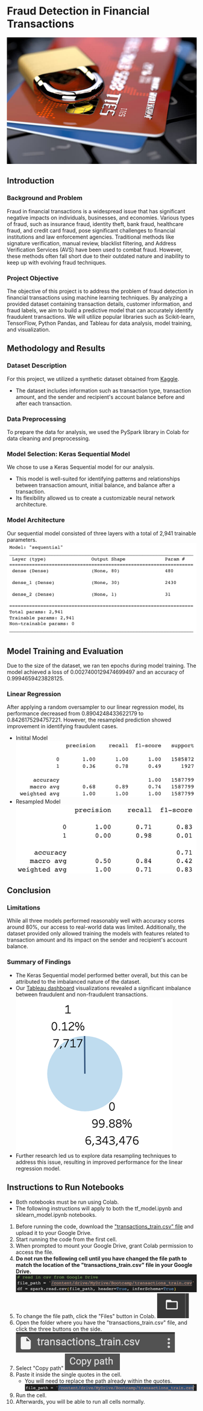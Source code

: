 # Fraud Detection in Financial Transactions
![alt text](https://github.com/Adrian-Stahl/Project-4/blob/main/Images/header.jpeg)

## Introduction

### Background and Problem
Fraud in financial transactions is a widespread issue that has significant negative impacts on individuals, businesses, and economies. Various types of fraud, such as insurance fraud, identity theft, bank fraud, healthcare fraud, and credit card fraud, pose significant challenges to financial institutions and law enforcement agencies. Traditional methods like signature verification, manual review, blacklist filtering, and Address Verification Services (AVS) have been used to combat fraud. However, these methods often fall short due to their outdated nature and inability to keep up with evolving fraud techniques.

### Project Objective
The objective of this project is to address the problem of fraud detection in financial transactions using machine learning techniques. By analyzing a provided dataset containing transaction details, customer information, and fraud labels, we aim to build a predictive model that can accurately identify fraudulent transactions. We will utilize popular libraries such as Scikit-learn, TensorFlow, Python Pandas, and Tableau for data analysis, model training, and visualization.


## Methodology and Results

### Dataset Description
For this project, we utilized a synthetic dataset obtained from [Kaggle](https://www.kaggle.com/datasets/bannourchaker/frauddetection). 
- The dataset includes information such as transaction type, transaction amount, and the sender and recipient's account balance before and after each transaction.

### Data Preprocessing
To prepare the data for analysis, we used the PySpark library in Colab for data cleaning and preprocessing.

### Model Selection: Keras Sequential Model
We chose to use a Keras Sequential model for our analysis. 
- This model is well-suited for identifying patterns and relationships between transaction amount, initial balance, and balance after a transaction. 
- Its flexibility allowed  us to create a customizable neural network architecture.

### Model Architecture
Our sequential model consisted of three layers with a total of 2,941 trainable parameters.
![alt text](https://github.com/Adrian-Stahl/Project-4/blob/main/Images/model_structure.png)

## Model Training and Evaluation
Due to the size of the dataset, we ran ten epochs during model training. The model achieved a loss of 0.0027400129474699497 and an accuracy of 0.9994659423828125.

### Linear Regression
After applying a random oversampler to our linear regression model, its performance decreased from 0.8904248433622179 to 0.8426175294757221. However, the resampled prediction showed improvement in identifying fraudulent cases.
- Initital Model
![alt text](https://github.com/Adrian-Stahl/Project-4/blob/main/Images/intial_linear_regression.png)
- Resampled Model
![alt text](https://github.com/Adrian-Stahl/Project-4/blob/main/Images/resampled_linear_regression.png)


## Conclusion

### Limitations
While all three models performed reasonably well with accuracy scores around 80%, our access to real-world data was limited. Additionally, the dataset provided only allowed training the models with features related to transaction amount and its impact on the sender and recipient's account balance.

### Summary of Findings
- The Keras Sequential model performed better overall, but this can be attributed to the imbalanced nature of the dataset. 
- Our [Tableau dashboard](https://public.tableau.com/app/profile/richard.moreno/viz/FraudDetectionDashboard_16865366705560/Dashboard) visualizations revealed a significant imbalance between fraudulent and non-fraudulent transactions. 
![alt text](https://github.com/Adrian-Stahl/Project-4/blob/main/Images/fraud_piechart.png)
- Further research led us to explore data resampling techniques to address this issue, resulting in improved performance for the linear regression model.


## Instructions to Run Notebooks
- Both notebooks must be run using Colab.
- The following instructions will apply to both the tf_model.ipynb and sklearn_model.ipynb notebooks.
1. Before running the code, download the ["transactions_train.csv" file](https://drive.google.com/file/d/1wm5uV6MKiL-HvUJ3JntBucqjS4VdrASO/view?usp=sharing) and upload it to your Google Drive.
2. Start running the code from the first cell.
3. When prompted to mount your Google Drive, grant Colab permission to access the file.
4. **Do not run the following cell until you have changed the file path to match the location of the "transactions_train.csv" file in your Google Drive.**
![alt text](https://github.com/Adrian-Stahl/Project-4/blob/main/Images/drive_cell.png)
5. To change the file path, click the "Files" button in Colab.
![alt text](https://github.com/Adrian-Stahl/Project-4/blob/main/Images/Files_image.png)
6. Open the folder where you have the "transactions_train.csv" file, and click the three buttons on the side.
![alt text](https://github.com/Adrian-Stahl/Project-4/blob/main/Images/Three_buttons_image.png)
7. Select "Copy path"
![alt text](https://github.com/Adrian-Stahl/Project-4/blob/main/Images/copy_path_image.png)
8. Paste it inside the single quotes in the cell.
   - You will need to replace the path already within the quotes.
![alt text](https://github.com/Adrian-Stahl/Project-4/blob/main/Images/file_path_image.png)
9. Run the cell.
10. Afterwards, you will be able to run all cells normally.




